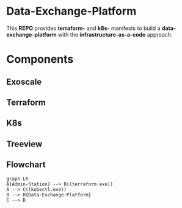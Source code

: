 # Data-Exchange-Platform

This **REPO** provides **terraform-** and **k8s-** manifests to build a **data-exchange-platform** with the **infrastructure-as-a-code** approach.


# Components

## Exoscale
## Terraform
## K8s


## Treeview

## Flowchart
```mermaid
graph LR
A[Admin-Station] --> B((terraform.exe))
A --> C((kubectl.exe))
B --> D{Data-Exchange-Platform}
C --> D
```
